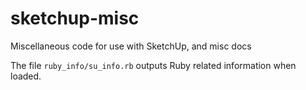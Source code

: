 # sketchup-misc

Miscellaneous code for use with SketchUp, and misc docs

The file `ruby_info/su_info.rb` outputs Ruby related information when loaded.

